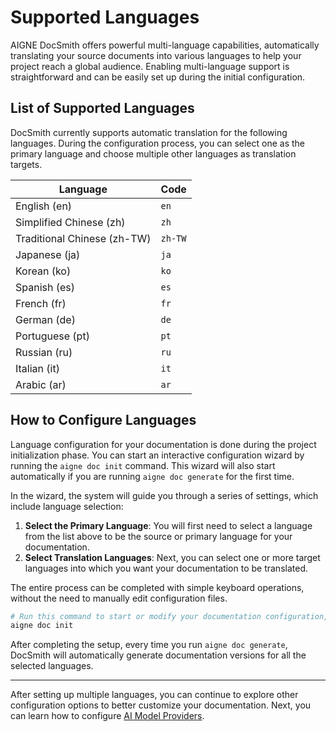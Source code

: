 # Supported Languages

AIGNE DocSmith offers powerful multi-language capabilities, automatically translating your source documents into various languages to help your project reach a global audience. Enabling multi-language support is straightforward and can be easily set up during the initial configuration.

## List of Supported Languages

DocSmith currently supports automatic translation for the following languages. During the configuration process, you can select one as the primary language and choose multiple other languages as translation targets.

| Language | Code |
|---|---|
| English (en) | `en` |
| Simplified Chinese (zh) | `zh` |
| Traditional Chinese (zh-TW) | `zh-TW` |
| Japanese (ja) | `ja` |
| Korean (ko) | `ko` |
| Spanish (es) | `es` |
| French (fr) | `fr` |
| German (de) | `de` |
| Portuguese (pt) | `pt` |
| Russian (ru) | `ru` |
| Italian (it) | `it` |
| Arabic (ar) | `ar` |

## How to Configure Languages

Language configuration for your documentation is done during the project initialization phase. You can start an interactive configuration wizard by running the `aigne doc init` command. This wizard will also start automatically if you are running `aigne doc generate` for the first time.

In the wizard, the system will guide you through a series of settings, which include language selection:

1.  **Select the Primary Language**: You will first need to select a language from the list above to be the source or primary language for your documentation.
2.  **Select Translation Languages**: Next, you can select one or more target languages into which you want your documentation to be translated.

The entire process can be completed with simple keyboard operations, without the need to manually edit configuration files.

```bash
# Run this command to start or modify your documentation configuration, including language settings
aigne doc init
```

After completing the setup, every time you run `aigne doc generate`, DocSmith will automatically generate documentation versions for all the selected languages.

---

After setting up multiple languages, you can continue to explore other configuration options to better customize your documentation. Next, you can learn how to configure [AI Model Providers](./configuration-llm-providers.md).